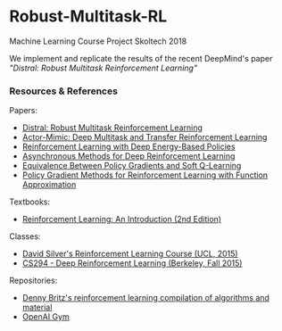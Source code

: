 # Robust-Multitask-RL
 Machine Learning Course Project Skoltech 2018
 
We implement and replicate the results of the recent DeepMind's paper *"Distral: Robust Multitask Reinforcement Learning"*
 
### Resources & References

Papers:

- [Distral: Robust Multitask Reinforcement Learning](https://arxiv.org/pdf/1707.04175.pdf)
- [Actor-Mimic: Deep Multitask and Transfer Reinforcement Learning](https://arxiv.org/abs/1511.06342)
- [Reinforcement Learning with Deep Energy-Based Policies](https://arxiv.org/pdf/1702.08165.pdf)
- [Asynchronous Methods for Deep Reinforcement Learning](https://arxiv.org/pdf/1602.01783.pdf)
- [Equivalence Between Policy Gradients and Soft Q-Learning](https://arxiv.org/pdf/1704.06440.pdf)
- [Policy Gradient Methods for Reinforcement Learning with Function Approximation](https://papers.nips.cc/paper/1713-policy-gradient-methods-for-reinforcement-learning-with-function-approximation.pdf)

Textbooks:

- [Reinforcement Learning: An Introduction (2nd Edition)](http://incompleteideas.net/book/bookdraft2018jan1.pdf)

Classes:

- [David Silver's Reinforcement Learning Course (UCL, 2015)](http://www0.cs.ucl.ac.uk/staff/d.silver/web/Teaching.html)
- [CS294 - Deep Reinforcement Learning (Berkeley, Fall 2015)](http://rll.berkeley.edu/deeprlcourse/)

Repositories: 

- [Denny Britz's reinforcement learning compilation of algorithms and material](https://github.com/dennybritz/reinforcement-learning)
- [OpenAI Gym](https://github.com/openai/gym)

